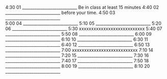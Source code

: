 4:30 01 ___________________________   Be in class at least 15 minutes
4:40 02 ___________________________   before your time.
4:50 03 ___________________________   
5:00 04 ___________________________
5:10 05 ___________________________
5:20 06 ___________________________
5:30    xxxxxxxxxxxxxxxxxxxxxxxxxxx
5:40 07 ___________________________
5:50 08 ___________________________
6:00 09 ___________________________
6:10 10 ___________________________
6:30 11 ___________________________
6:40 12 ___________________________
6:50 13 ___________________________
7:00    xxxxxxxxxxxxxxxxxxxxxxxxxxx
7:10 14 ___________________________
7:20 15 ___________________________
7:30 16 ___________________________
7:40 17 ___________________________
7:50 18 ___________________________
8:00 19 ___________________________
8:10 20 ___________________________